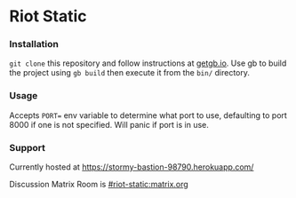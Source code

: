 Riot Static
===========

### Installation
`git clone` this repository and follow instructions at [getgb.io](https://getgb.io).
Use gb to build the project using `gb build` then execute it from the `bin/` directory.

### Usage
Accepts `PORT=` env variable to determine what port to use, defaulting to port 8000 if one is not specified. Will panic if port is in use.

### Support

Currently hosted at https://stormy-bastion-98790.herokuapp.com/

Discussion Matrix Room is [#riot-static:matrix.org](https://matrix.to/#/#riot-static:matrix.org)